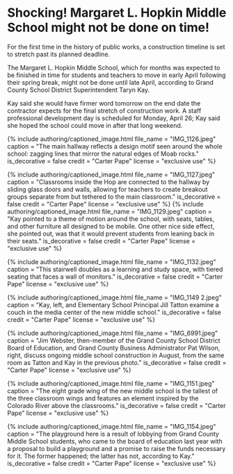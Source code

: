 # Shocking! Margaret L. Hopkin Middle School might not be done on time!

For the first time in the history of public works, a construction timeline is set to stretch past its planned deadline.

The Margaret L. Hopkin Middle School, which for months was expected to be finished in time for students and teachers to move in early April following their spring break, might not be done until late April, according to Grand County School District Superintendent Taryn Kay.

Kay said she would have firmer word tomorrow on the end date the contractor expects for the final stretch of construction work. A staff professional development day is scheduled for Monday, April 26; Kay said she hoped the school could move in after that long weekend.

{% include authoring/captioned_image.html
    file_name = "IMG_1126.jpeg"
    caption = "The main hallway reflects a design motif seen around the whole school: zagging lines that mirror the natural edges of Moab rocks."
    is_decorative = false
    credit = "Carter Pape"
    license = "exclusive use"
%}

{% include authoring/captioned_image.html
    file_name = "IMG_1127.jpeg"
    caption = "Classrooms inside the Hop are connected to the hallway by sliding glass doors and walls, allowing for teachers to create breakout groups separate from but tethered to the main classroom."
    is_decorative = false
    credit = "Carter Pape"
    license = "exclusive use"
%}
{% include authoring/captioned_image.html
    file_name = "IMG_1129.jpeg"
    caption = "Kay pointed to a theme of motion around the school, with seats, tables, and other furniture all designed to be mobile. One other nice side effect, she pointed out, was that it would prevent students from leaning back in their seats."
    is_decorative = false
    credit = "Carter Pape"
    license = "exclusive use"
%}

{% include authoring/captioned_image.html
    file_name = "IMG_1132.jpeg"
    caption = "This stairwell doubles as a learning and study space, with tiered seating that faces a wall of monitors."
    is_decorative = false
    credit = "Carter Pape"
    license = "exclusive use"
%}

{% include authoring/captioned_image.html
    file_name = "IMG_1149 2.jpeg"
    caption = "Kay, left, and Elementary School Principal Jill Tatton examine a couch in the media center of the new middle school."
    is_decorative = false
    credit = "Carter Pape"
    license = "exclusive use"
%}

{% include authoring/captioned_image.html
    file_name = "IMG_6991.jpeg"
    caption = "Jim Webster, then-member of the Grand County School District Board of Education, and Grand County Business Administrator Pat Wilson, right, discuss ongoing middle school construction in August, from the same room as Tatton and Kay in the previous photo."
    is_decorative = false
    credit = "Carter Pape"
    license = "exclusive use"
%}

{% include authoring/captioned_image.html
    file_name = "IMG_1151.jpeg"
    caption = "The eight grade wing of the new middle school is the tallest of the three classroom wings and features an element inspired by the Colorado River above the classrooms."
    is_decorative = false
    credit = "Carter Pape"
    license = "exclusive use"
%}

{% include authoring/captioned_image.html
    file_name = "IMG_1154.jpeg"
    caption = "The playground here is a result of lobbying from Grand County Middle School students, who came to the board of education last year with a proposal to build a playground and a promise to raise the funds necessary for it. The former happened; the latter has not, according to Kay."
    is_decorative = false
    credit = "Carter Pape"
    license = "exclusive use"
%}
